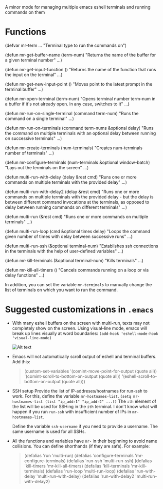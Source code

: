 A minor mode for managing multiple emacs eshell terminals and running commands on them

# Functions

(defvar mr-term ...
  &quot;Terminal type to run the commands on&quot;)

(defun mr-get-buffer-name (term-num)
  &quot;Returns the name of the buffer for a given terminal number&quot;
  ...)

(defun mr-get-input-function ()
  &quot;Returns the name of the function that runs the input on the terminal&quot;
  ...)

(defun mr-get-new-input-point ()
  &quot;Moves point to the latest prompt in the terminal buffer&quot;
  ...)

(defun mr-open-terminal (term-num)
  &quot;Opens terminal number term-num in a buffer if it's not already open. In any case, switches to it&quot;
  ...)

(defun mr-run-on-single-terminal (command term-num)
  &quot;Runs the command on a single terminal&quot;
  ...)

(defun mr-run-on-terminals (command term-nums &optional delay)
  &quot;Runs the command on multiple terminals with an optional delay between running on successive terminals&quot;
  ...)

(defun mr-create-terminals (num-terminals)
  &quot;Creates num-terminals number of terminals&quot;
  ...)

(defun mr-configure-terminals (num-terminals &optional window-batch)
  &quot;Lays out the terminals on the screen&quot;
  ...)

(defun multi-run-with-delay (delay &rest cmd)
  &quot;Runs one or more commands on multiple terminals with the provided delay&quot;
  ...)

(defun multi-run-with-delay2 (delay &rest cmd)
  &quot;Runs one or more commands on multiple terminals with the provided delay - but the delay is between different command invocations at the terminals, as opposed to delay between running commands on different terminals&quot;
  ...)

(defun multi-run (&rest cmd)
  &quot;Runs one or more commands on multiple terminals&quot; 
  ...)

(defun multi-run-loop (cmd &optional times delay)
  &quot;Loops the command given number of times with delay between successive runs&quot;
  ...)

(defun multi-run-ssh (&optional terminal-num)
  &quot;Establishes ssh connections in the terminals with the help of user-defined variables&quot;
  ...)

(defun mr-kill-terminals (&optional terminal-num)
  &quot;Kills terminals&quot;
  ...)

(defun mr-kill-all-timers ()
  &quot;Cancels commands running on a loop or via delay functions&quot;
  ...)


In addition, you can set the variable `mr-terminals` to manually change the list of terminals on which you want to run the command.

# Suggested customizations in `.emacs`

* With many eshell buffers on the screen with multi-run, texts may not completely show on the screen. Using visual-line mode, emacs will break up lines visually at word boundaries:
    `(add-hook 'eshell-mode-hook 'visual-line-mode)`

  ![Alt text](docs/before_and_after_visual_line_mode?raw=true "Before and after visual line mode - without line wrapping, entire directory contents are not visible")

* Emacs will not automatically scroll output of eshell and terminal buffers. Add this:

    >(custom-set-variables
    >  &#39;(comint-move-point-for-output (quote all))
    >  &#39;(comint-scroll-to-bottom-on-output (quote all))
    >  &#39;(eshell-scroll-to-bottom-on-output (quote all)))

* SSH setup
  Provide the list of IP-addreses/hostnames for run-ssh to work. For this, define the variable `mr-hostnames-list`.
    `(setq mr-hostnames-list (list "ip_addr1" "ip_addr2" ...))`
  The `ith` element of the list will be used for SSHing in the `ith` terminal. I don't know what will happen if you run `run-ssh` with insufficient number of IPs in `mr-hostnames-list`.

  Define the variable `ssh-username` if you need to provide a username. The same username is used for all SSHs.

* All the functions and variables have `mr-` in their beginning to avoid name collisions. You can define shorthands (if they are safe). For example:

   > (defalias &#39;run &#39;multi-run)
   > (defalias &#39;configure-terminals &#39;mr-configure-terminals)
   > (defalias &#39;run-ssh &#39;multi-run-ssh)
   > (defalias &#39;kill-timers &#39;mr-kill-all-timers)
   > (defalias &#39;kill-terminals &#39;mr-kill-terminals)
   > (defalias &#39;run-loop &#39;multi-run-loop)
   > (defalias &#39;run-with-delay &#39;multi-run-with-delay)
   > (defalias &#39;run-with-delay2 &#39;multi-run-with-delay2)

